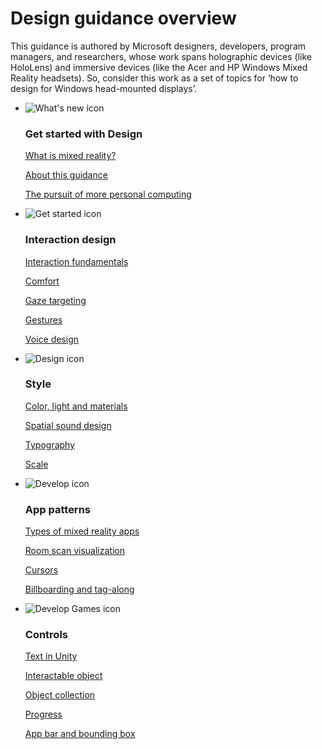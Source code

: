 # Design guidance overview

This guidance is authored by Microsoft designers, developers, program managers, and researchers, whose work spans holographic devices (like HoloLens) and immersive devices (like the Acer and HP Windows Mixed Reality headsets). So, consider this work as a set of topics for ‘how to design for Windows head-mounted displays’.

<ul class="panelContent cardsF">
    <li>
        <div class="cardSize">
            <div class="cardPadding">
                <div class="card">
                    <div class="cardImageOuter">
                        <div class="cardImage">
                            <img src="/media/common/i_whats-new.svg" alt="What's new icon" />
                        </div>
                    </div>
                    <div class="cardText">
                        <h3>Get started with Design</h3>
                        <p>
                            <a href="whats-new/windows-10-build-16299.md">What is mixed reality?</a>
                        </p>
                        <p>
                            <a href="whats-new/windows-docs-latest.md">About this guidance</a>
                        </p>
                        <p>
                            <a href="whats-new/experimental-apis.md">The pursuit of more personal computing</a>
                        </p>
                    </div>
                </div>
            </div>
        </div>
    </li>
    <li>
        <div class="cardSize">
            <div class="cardPadding">
                <div class="card">
                    <div class="cardImageOuter">
                        <div class="cardImage">
                            <img src="/media/common/i_get-started.svg" alt="Get started icon" />
                        </div>
                    </div>
                    <div class="cardText">
                        <h3>Interaction design</h3>
                        <p>
                            <a href="get-started/whats-a-uwp.md">Interaction fundamentals</a>
                        </p>
                        <p>
                            <a href="get-started/sign-up.md">Comfort</a>
                        </p>
                        <p>
                            <a href="get-started/get-set-up.md">Gaze targeting</a>
                        </p>
                        <p>
                            <a href="get-started/your-first-app.md">Gestures</a>
                        </p>
                        <p>
                            <a href="get-started/your-first-app.md">Voice design</a>
                        </p>
                    </div>
                </div>
            </div>
        </div>
    </li>
    <li>
        <div class="cardSize">
            <div class="cardPadding">
                <div class="card">
                    <div class="cardImageOuter">
                        <div class="cardImage">
                            <img src="/media/common/i_management.svg" alt="Design icon" />
                        </div>
                    </div>
                    <div class="cardText">
                        <h3>Style</h3>
                        <p>
                            <a href="design/basics/design-and-ui-intro.md">Color, light and materials</a>
                        </p>
                         <p>
                            <a href="design/fluent-design-system/index.md">Spatial sound design</a>
                        </p>
                        <p>
                            <a href="design/controls-and-patterns/index.md">Typography</a>
                        </p>
                        <p>
                            <a href="design/downloads/index.md">Scale</a>
                        </p>                      
                    </div>
                </div>
            </div>
        </div>
    </li>
    <li>
        <div class="cardSize">
            <div class="cardPadding">
                <div class="card">
                    <div class="cardImageOuter">
                        <div class="cardImage">
                            <img src="/media/common/i_code-edit.svg" alt="Develop icon" />
                        </div>
                    </div>
                    <div class="cardText">
                        <h3>App patterns</h3>
                        <p>
                            <a href="enterprise/index.md">Types of mixed reality apps</a>
                        </p>
                        <p>
                            <a href="packaging/index.md">Room scan visualization</a>
                        </p>
                        <p>
                            <a href="porting/index.md">Cursors</a>
                        </p>
                        <p>
                            <a href="winrt-components/index.md">Billboarding and tag-along</a>
                        </p>
                    </div>
                </div>
            </div>
        </div>
    </li>
    <li>
        <div class="cardSize">
            <div class="cardPadding">
                <div class="card">
                    <div class="cardImageOuter">
                        <div class="cardImage">
                            <img src="/media/common/i_build.svg" alt="Develop Games icon" />
                        </div>
                    </div>
                    <div class="cardText">
                        <h3>Controls</h3>
                        <p>
                            <a href="gaming/e2e.md">Text in Unity</a>
                        </p>
                        <p>
                            <a href="gaming/index.md">Interactable object</a>
                        </p>
                        <p>
                            <a href="gaming/directx-programming.md">Object collection</a>
                        </p>
                        <p>
                            <a href="xbox-apps/index.md">Progress</a>
                        </p>
                        <p>
                            <a href="xbox-live/index.md">App bar and bounding box</a>
                        </p>
                    </div>
                </div>
            </div>
        </div>
    </li>    
</ul>
